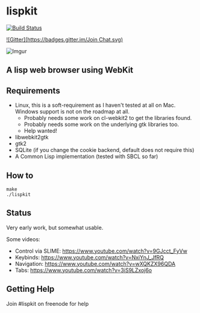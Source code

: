 lispkit
=======

[![Build Status](https://travis-ci.org/AeroNotix/lispkit.svg)](https://travis-ci.org/AeroNotix/lispkit)

[![Gitter](https://badges.gitter.im/Join
Chat.svg)](https://gitter.im/AeroNotix/lispkit?utm_source=badge&utm_medium=badge&utm_campaign=pr-badge&utm_content=badge)

![Imgur](http://i.imgur.com/iWNSIWa.png)

A lisp web browser using WebKit
-------------------------------

Requirements
------------

* Linux, this is a soft-requirement as I haven't tested at all on Mac.
Windows support is not on the roadmap at all.
  * Probably needs some work on cl-webkit2 to get the libraries found.
  * Probably needs some work on the underlying gtk libraries too.
  * Help wanted!
* libwebkit2gtk
* gtk2
* SQLite (if you change the cookie backend, default does not require this)
* A Common Lisp implementation (tested with SBCL so far)

How to
------

```shell
make
./lispkit
```

Status
------

Very early work, but somewhat usable.

Some videos:

* Control via SLIME: https://www.youtube.com/watch?v=9GJcct_FyVw
* Keybinds: https://www.youtube.com/watch?v=NxiYnJ_JfRQ
* Navigation: https://www.youtube.com/watch?v=wXQKZX96QDA
* Tabs: https://www.youtube.com/watch?v=3iS9LZxoj6o

Getting Help
------------

Join #lispkit on freenode for help
